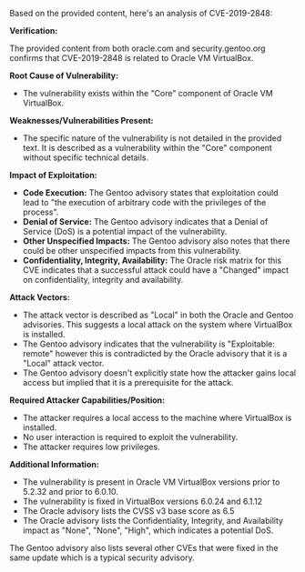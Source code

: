 Based on the provided content, here's an analysis of CVE-2019-2848:

**Verification:**

The provided content from both oracle.com and security.gentoo.org confirms that CVE-2019-2848 is related to Oracle VM VirtualBox.

**Root Cause of Vulnerability:**

- The vulnerability exists within the "Core" component of Oracle VM VirtualBox.

**Weaknesses/Vulnerabilities Present:**

- The specific nature of the vulnerability is not detailed in the provided text. It is described as a vulnerability within the "Core" component without specific technical details.

**Impact of Exploitation:**

- **Code Execution:** The Gentoo advisory states that exploitation could lead to "the execution of arbitrary code with the privileges of the process".
- **Denial of Service:**  The Gentoo advisory indicates that a Denial of Service (DoS) is a potential impact of the vulnerability.
- **Other Unspecified Impacts:** The Gentoo advisory also notes that there could be other unspecified impacts from this vulnerability.
- **Confidentiality, Integrity, Availability:** The Oracle risk matrix for this CVE indicates that a successful attack could have a "Changed" impact on confidentiality, integrity and availability.

**Attack Vectors:**

- The attack vector is described as "Local" in both the Oracle and Gentoo advisories. This suggests a local attack on the system where VirtualBox is installed.
- The Gentoo advisory indicates that the vulnerability is "Exploitable: remote" however this is contradicted by the Oracle advisory that it is a "Local" attack vector.
- The Gentoo advisory doesn't explicitly state how the attacker gains local access but implied that it is a prerequisite for the attack.

**Required Attacker Capabilities/Position:**

- The attacker requires a local access to the machine where VirtualBox is installed.
- No user interaction is required to exploit the vulnerability.
- The attacker requires low privileges.

**Additional Information:**

- The vulnerability is present in Oracle VM VirtualBox versions prior to 5.2.32 and prior to 6.0.10.
- The vulnerability is fixed in VirtualBox versions 6.0.24 and 6.1.12
- The Oracle advisory lists the CVSS v3 base score as 6.5
- The Oracle advisory lists the Confidentiality, Integrity, and Availability impact as "None", "None", "High", which indicates a potential DoS.

The Gentoo advisory also lists several other CVEs that were fixed in the same update which is a typical security advisory.